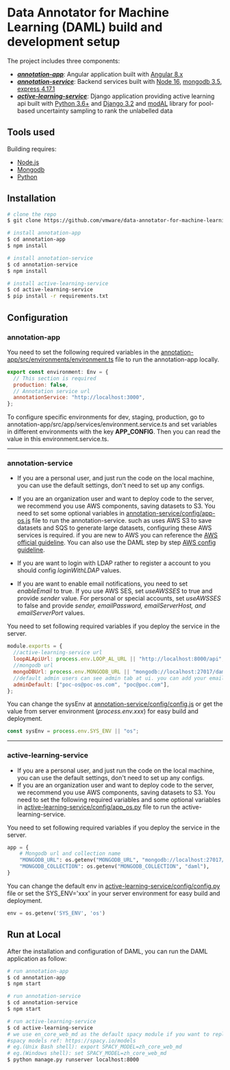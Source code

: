 # Data Annotator for Machine Learning (DAML) build and development setup

The project includes three components:

- [**_annotation-app_**](./annotation-app): Angular application built with [Angular 8.x](https://angular.io/guide/router-tutorial)
- [**_annotation-service_**](./annotation-service): Backend services built with [Node 16](https://nodejs.org/en/), [mongodb 3.5](https://www.mongodb.com/download-center/community), [express 4.17.1](https://www.npmjs.com/package/express)
- [**_active-learning-service_**](./active-learning-service): Django application providing active learning api built with [Python 3.6+](https://www.python.org/downloads/) and [Django 3.2](https://www.djangoproject.com/) and [modAL](https://modal-python.readthedocs.io/en/latest/#) library for pool-based uncertainty sampling to rank the unlabelled data

## Tools used

Building requires:
- [Node.js](https://nodejs.org/en/)
- [Mongodb](https://www.mongodb.com/download-center/community)
- [Python](https://www.python.org/downloads/)

## Installation

```bash
# clone the repo
$ git clone https://github.com/vmware/data-annotator-for-machine-learning.git

# install annotation-app
$ cd annotation-app
$ npm install

# install annotation-service
$ cd annotation-service
$ npm install

# install active-learning-service
$ cd active-learning-service
$ pip install -r requirements.txt
```

## Configuration

### annotation-app

You need to set the following required variables in the [annotation-app/src/environments/environment.ts](./annotation-app/src/environments/environment.ts) file to run the annotation-app locally.

```javascript
export const environment: Env = {
  // This section is required
  production: false,
  // Annotation service url
  annotationService: "http://localhost:3000", 
};
```

To configure specific environments for dev, staging, production, go to annotation-app/src/app/services/environment.service.ts and set variables in different environments with the key **APP_CONFIG**. Then you can read the value in this environment.service.ts.

---

### annotation-service

- If you are a personal user, and just run the code on the local machine, you can use the default settings, don't need to set up any configs.

- If you are an organization user and want to deploy code to the server, we recommend you use AWS components, saving datasets to S3. You need to set some optional variables in [annotation-service/config/app-os.js](./annotation-service/config/app-os.js) file to run the annotation-service. such as uses AWS S3 to save datasets and SQS to generate large datasets, configuring these AWS services is required. if you are new to AWS you can reference the [AWS official guideline](https://docs.aws.amazon.com/en_us/). You can also use the DAML step by step [AWS config guideline](https://github.com/vmware/data-annotator-for-machine-learning/wiki/AWS-Config).

- If you are want to login with LDAP rather to register a account to you should config _loginWithLDAP_ values.

- If you are want to enable email notifications, you need to set _enableEmail_ to true. If you use AWS SES, set _useAWSSES_ to true and provide _sender_ value. For personal or special accounts, set _useAWSSES_ to false and provide _sender, emailPassword, emailServerHost, and emailServerPort_ values.

You need to set following required variables if you deploy the service in the server.

```javascript
module.exports = {
  //active-learning-service url
  loopALApiUrl: process.env.LOOP_AL_URL || "http://localhost:8000/api",
  //mongodb url
  mongoDBUrl: process.env.MONGODB_URL || "mongodb://localhost:27017/daml",
  //default admin users can see admin tab at ui. you can add your email list then to register
  adminDefault: ["poc-os@poc-os.com", "poc@poc.com"],
};
```

You can change the sysEnv at [annotation-service/config/config.js](./annotation-service/config/config.js) or get the value from server environment (_process.env.xxx_) for easy build and deployment.

```javascript
const sysEnv = process.env.SYS_ENV || "os";
```

---

### active-learning-service

- If you are a personal user, and just run the code on the local machine, you can use the default settings, don't need to set up any configs.
- If you are an organization user and want to deploy code to the server, we recommend you use AWS components, saving datasets to S3. You need to set the following required variables and some optional variables in [active-learning-service/config/app_os.py](./active-learning-service/config/app_os.py) file to run the active-learning-service.

You need to set following required variables if you deploy the service in the server.
```python
app = {
    # Mongodb url and collection name
    "MONGODB_URL": os.getenv("MONGODB_URL", "mongodb://localhost:27017/daml"),
    "MONGODB_COLLECTION": os.getenv("MONGODB_COLLECTION", "daml"),
}
```

You can change the default env in [active-learning-service/config/config.py](./active-learning-service/config/config.py) file or set the SYS_ENV='xxx' in your server environment for easy build and deployment.

```python
env = os.getenv('SYS_ENV', 'os')
```

## Run at Local

After the installation and configuration of DAML, you can run the DAML application as follow:

```bash
# run annotation-app
$ cd annotation-app
$ npm start

# run annotation-service
$ cd annotation-service
$ npm start

# run active-learning-service
$ cd active-learning-service
# we use en_core_web_md as the default spacy module if you want to replace it. you need to set SPACY_MODEL in your system environment first.
#spacy models ref: https://spacy.io/models
# eg.(Unix Bash shell): export SPACY_MODEL=zh_core_web_md
# eg.(Windows shell): set SPACY_MODEL=zh_core_web_md
$ python manage.py runserver localhost:8000

```
